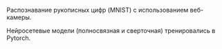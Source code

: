 Распознавание рукописных цифр (MNIST) с использованием веб-камеры.

Нейросетевые модели (полносвязная и  сверточная) тренировались в Pytorch.
